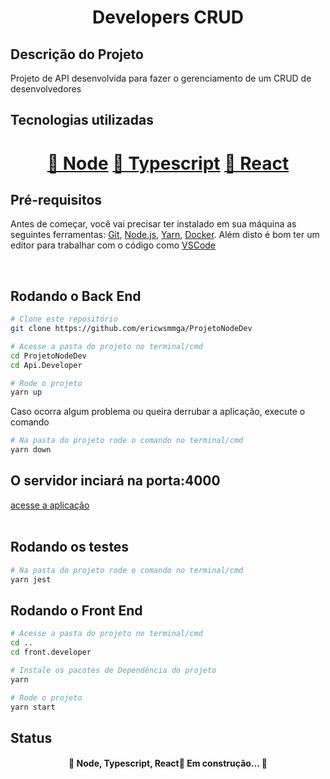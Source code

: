 <h1 align="center">Developers CRUD</h1>

<h2>Descrição do Projeto</h2>
<p align="left">Projeto de API desenvolvida para fazer o gerenciamento de um CRUD de desenvolvedores</p>

<h2>Tecnologias utilizadas</h2>
<h1 align="center">
    <a href="https://nodejs.org/en/">🔗 Node</a>
    <a href="https://www.typescriptlang.org/">🔗 Typescript</a>
    <a href="https://reactjs.org/">🔗 React</a>
</h1>

<h2>Pré-requisitos</h2>

Antes de começar, você vai precisar ter instalado em sua máquina as seguintes ferramentas:
[Git](https://git-scm.com), [Node.js](https://nodejs.org/en/), [Yarn](https://yarnpkg.com/getting-started), [Docker](https://www.docker.com/get-started).
Além disto é bom ter um editor para trabalhar com o código como [VSCode](https://code.visualstudio.com/)

<br/>

<h2>Rodando o Back End</h2>

```bash
# Clone este repositório
git clone https://github.com/ericwsmmga/ProjetoNodeDev

# Acesse a pasta do projeto no terminal/cmd
cd ProjetoNodeDev
cd Api.Developer

# Rode o projeto
yarn up

```

<p>Caso ocorra algum problema ou queira derrubar a aplicação, execute o comando</p>

```bash
# Na pasta do projeto rode o comando no terminal/cmd
yarn down
```

<h2>O servidor inciará na porta:4000</h2> 
<a href="http://localhost:4000/api-docs">acesse a aplicação</a>

<br/>
<br/>

<h2>Rodando os testes</h2>

```bash
# Na pasta do projeto rode o comando no terminal/cmd
yarn jest

```

<h2>Rodando o Front End</h2>

```bash
# Acesse a pasta do projeto no terminal/cmd
cd ..
cd front.developer

```

```bash
# Instale os pacotes de Dependência do projeto
yarn

```

```bash
# Rode o projeto
yarn start

```

<h2>Status</h2>
<h4 align="center"> 
	🚧  Node, Typescript, React🚀 Em construção...  🚧
</h4>
